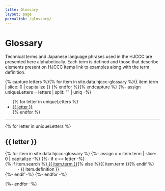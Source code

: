 ```yaml
---
title: Glossary
layout: page
permalink: /glossary/
---
```


# Glossary

Technical terms and Japanese language phrases used in the HJCCC are presented here alphabetically.
Each term is defined and those that describe elements present on HJCCC items link to examples along with the term definition. 

{% capture letters %}{% for item in site.data.hjccc-glossary %}{{ item.term | slice: 0 | capitalize }} {% endfor %}{% endcapture %}
{%- assign uniqueLetters = letters | split: ' ' | uniq -%}

<ul class="list-inline">
{% for letter in uniqueLetters %}
<li class="list-inline-item h2"><a class="clearwater" href="#{{ letter }}">{{ letter }}</a></li>
{% endfor %}
</ul>
<hr>

<div>
{% for letter in uniqueLetters %}
<h2 class="pt-4" id="{{ letter }}">{{ letter }}</h2>

<dl id="glossary-list">
{% for item in site.data.hjccc-glossary %}
{%- assign x = item.term | slice: 0 | capitalize -%}
{%- if x == letter -%}
    <dt class="glossary-def">{% if item.search %}<a class="clearwater" href="{{ '/glossary/' | append: item.slug | append: '.html' | relative_url }}">
    {{ item.term }}</a>{% else %}{{ item.term }}{% endif %}</dt> 
    <dd>- {{ item.definition }}</dd>
{%- endif -%}
{%- endfor -%}
</dl>

{%- endfor -%}
</div>
